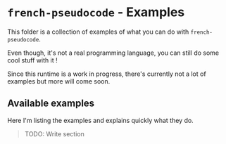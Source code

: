 # `french-pseudocode` - Examples

This folder is a collection of examples of what you can do with `french-pseudocode`.

Even though, it's not a real programming language, you can still do some cool stuff with it !

Since this runtime is a work in progress, there's currently not a lot of examples but more will come soon.

## Available examples

Here I'm listing the examples and explains quickly what they do.

> TODO: Write section
